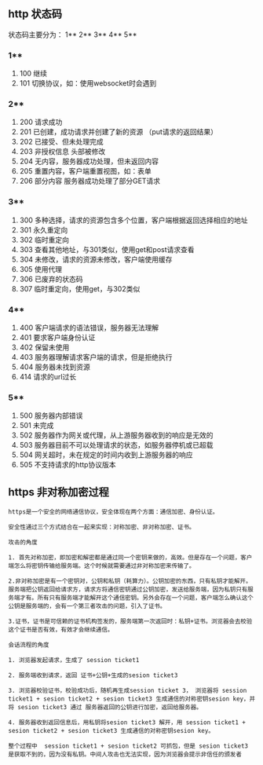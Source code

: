 ## http 状态码

状态码主要分为： 1** 2** 3** 4** 5**


### 1**

1. 100 继续
2. 101 切换协议，如：使用websocket时会遇到


### 2**

1. 200 请求成功
2. 201 已创建，成功请求并创建了新的资源 （put请求的返回结果）
3. 202 已接受、但未处理完成
4. 203 非授权信息 头部被修改
5. 204 无内容，服务器成功处理，但未返回内容
6. 205 重置内容，客户端重置视图，如：表单
7. 206 部分内容 服务器成功处理了部分GET请求


### 3**

1. 300 多种选择，请求的资源包含多个位置，客户端根据返回选择相应的地址
2. 301 永久重定向
3. 302 临时重定向
4. 303 查看其他地址，与301类似，使用get和post请求查看
5. 304 未修改，请求的资源未修改，客户端使用缓存
6. 305 使用代理
7. 306 已废弃的状态码
8. 307 临时重定向，使用get，与302类似


### 4**

1. 400 客户端请求的语法错误，服务器无法理解
2. 401 要求客户端身份认证
3. 402 保留未使用
4. 403 服务器理解请求客户端的请求，但是拒绝执行
5. 404 服务器未找到资源
6. 414 请求的url过长

### 5**

1. 500 服务器内部错误
2. 501 未完成
3. 502 服务器作为网关或代理，从上游服务器收到的响应是无效的
4. 503 服务器目前不可以处理请求的状态，如服务器停机或已超载
5. 504 网关超时，未在规定的时间内收到上游服务器的响应
6. 505 不支持请求的http协议版本




## https 非对称加密过程

    https是一个安全的网络通信协议，安全体现在两个方面：通信加密、身份认证。

    安全性通过三个方式结合在一起来实现：对称加密、非对称加密、证书。

    攻击的角度

    1. 首先对称加密，即加密和解密都是通过同一个密钥来做的，高效。但是存在一个问题，客户端怎么将密钥传输给服务端。这个时候就需要通过非对称加密来传输了。

    2.非对称加密是有一个密钥对，公钥和私钥（耗算力）。公钥加密的东西，只有私钥才能解开。服务端把公钥返回给请求方，请求方将通信密钥通过公钥加密，发送给服务端，因为私钥只有服务端才有。所有只有服务端才能解开这个通信密钥。另外会存在一个问题，客户端怎么确认这个公钥是服务端的，会有一个第三者攻击的问题，引入了证书。

    3.证书，证书是可信赖的证书机构签发的，服务端第一次返回时：私钥+证书。浏览器会去校验这个证书是否有效，有效才会继续通信。

    会话流程的角度

    1. 浏览器发起请求，生成了 session ticket1

    2. 服务端收到请求，返回 证书+公钥+生成的sesion ticket3

    3. 浏览器校验证书，校验成功后，随机再生成session ticket 3， 浏览器将 session ticket1 + sesion ticket2 + sesion ticket3 生成通信的对称密钥sesion key，并将 sesion ticket3 通过 服务器返回的公钥进行加密，返回给服务器。

    4. 服务器收到返回信息后，用私钥将sesion ticket3 解开，用 session ticket1 + sesion ticket2 + sesion ticket3 生成通信的对称密钥sesion key。

    整个过程中  session ticket1 + sesion ticket2 可抓包，但是 sesion ticket3 是获取不到的，因为没有私钥。中间人攻击也无法实现，因为浏览器会提示非信任的颁发者